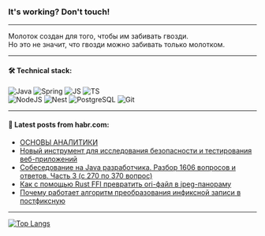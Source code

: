 ### It's working? Don't touch!

---
Молоток создан для того, чтобы им забивать гвозди. <br>
Но это не значит, что гвозди можно забивать только молотком.

---

#### 🛠️ Technical stack:

![Java](https://img.shields.io/badge/Java-informational?logo=Oracle&style=flat&logoColor=white&color=FF4500)
![Spring](https://img.shields.io/badge/SpringBoot-informational?logo=SpringBoot&style=flat&logoColor=white&color=6495ED)
![JS](https://img.shields.io/badge/JS-informational?logo=javaScript&style=flat&logoColor=black&color=F7Df1E)
![TS](https://img.shields.io/badge/TypeScript-informational?logo=typeScript&style=flat&logoColor=black&color=0667A8)  <br>
![NodeJS](https://img.shields.io/badge/NodeJS-informational?logo=node.js&style=flat&logoColor=white&color=43853D)
![Nest](https://img.shields.io/badge/NestJS-informational?logo=NestJS&style=flat&logoColor=white&color=red)
![PostgreSQL](https://img.shields.io/badge/PostgreSQL-informational?logo=PostgreSQL&style=flat&logoColor=white&color=DAA520)
![Git](https://img.shields.io/badge/Git-informational?logo=git&style=flat&logoColor=white&color=778899)

___

#### 💬 Latest posts from habr.com:

<!-- BLOG-POST-LIST:START -->
- [ОСНОВЫ АНАЛИТИКИ](https://habr.com/ru/articles/747194/?utm_source=habrahabr&utm_medium=rss&utm_campaign=747194)
- [Новый инструмент для исследования безопасности и тестирования веб-приложений](https://habr.com/ru/articles/747192/?utm_source=habrahabr&utm_medium=rss&utm_campaign=747192)
- [Собеседование на Java разработчика. Разбор 1606 вопросов и ответов. Часть 3 &lpar;с 270 по 370 вопрос&rpar;](https://habr.com/ru/articles/747190/?utm_source=habrahabr&utm_medium=rss&utm_campaign=747190)
- [Как с помощью Rust FFI превратить ori-файл в jpeg-панораму](https://habr.com/ru/articles/747188/?utm_source=habrahabr&utm_medium=rss&utm_campaign=747188)
- [Почему работает алгоритм преобразования инфиксной записи в постфиксную](https://habr.com/ru/articles/747178/?utm_source=habrahabr&utm_medium=rss&utm_campaign=747178)
<!-- BLOG-POST-LIST:END -->

---
[![Top Langs](https://github-readme-stats-git-master-advtsetting-gmailcom.vercel.app/api/top-langs/?username=zloylis&langs_count=10&hide_title=false&title_color=e6edf3&size_weight=0.5&count_weight=0.5&layout=compact&hide_border=true&theme=dracula)](https://github.com/zloylis)

<!-- ![GitHub stats](https://github-readme-stats-git-master-advtsetting-gmailcom.vercel.app/api?username=zloylis&show_icons=true&hide_border=true&theme=dracula&hide_title=true&include_all_commits=true&count_private=true&hide=contribs&hide_rank=true) -->
